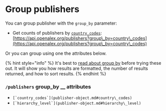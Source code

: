 # Group publishers

You can group publisher with the `group_by` parameter:

* Get counts of publishers by [`country_codes`](publisher-object.md#country\_codes):\
  [https://api.openalex.org/publishers?group\_by=country\_codes](https://api.openalex.org/publishers?group\_by=country\_codes)

Or you can group using one the attributes below.

{% hint style="info" %}
It's best to [read about group by](../../how-to-use-the-api/get-groups-of-entities.md) before trying these out. It will show you how results are formatted, the number of results returned, and how to sort results.
{% endhint %}

### `/publishers` group\_by __ attributes

* ``[`country_codes`](publisher-object.md#country\_codes)``
* ``[`hierarchy_level`](publisher-object.md#hierarchy\_level)``
